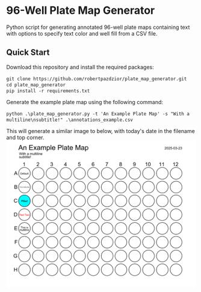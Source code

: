 # 96-Well Plate Map Generator
Python script for generating annotated 96-well plate maps containing text with options to specify text color and well fill from a CSV file.

## Quick Start
Download this repository and install the required packages:
```
git clone https://github.com/robertpazdzior/plate_map_generator.git
cd plate_map_generator
pip install -r requirements.txt
```

Generate the example plate map using the following command:
```
python .\plate_map_generator.py -t 'An Example Plate Map' -s "With a multiline\nsubtitle!" .\annotations_example.csv
```
This will generate a similar image to below, with today's date in the filename and top corner.
![example_plate_map](example.png)